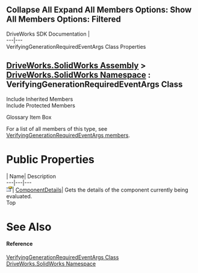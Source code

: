       

 Collapse All Expand All  Members Options: Show All  Members Options: Filtered   
---  
DriveWorks SDK Documentation  |   
---|---  
VerifyingGenerationRequiredEventArgs Class Properties   
  
[DriveWorks.SolidWorks Assembly](topic13342.md) > [DriveWorks.SolidWorks Namespace](topic13345.md) : VerifyingGenerationRequiredEventArgs Class  
---  
  
Include Inherited Members    
Include Protected Members    


Glossary Item Box

For a list of all members of this type, see [VerifyingGenerationRequiredEventArgs members](topic13918.md).

# Public Properties

| Name| Description  
---|---|---  
![Public Property](dotnetimages/publicProperty.gif)| [ComponentDetails](topic13923.md)| Gets the details of the component currently being evaluated.   
Top

# See Also

#### Reference

[VerifyingGenerationRequiredEventArgs Class](topic13917.md)   
[DriveWorks.SolidWorks Namespace](topic13345.md)


